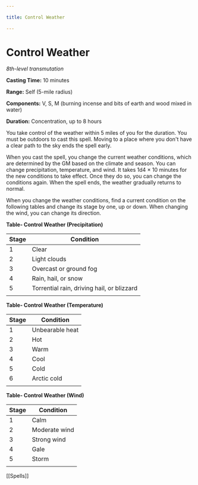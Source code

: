 --- 
title: Control Weather 
---
# Control Weather

*8th-level transmutation*

**Casting Time:** 10 minutes

**Range:** Self (5-mile radius)

**Components:** V, S, M (burning incense and bits of earth and wood mixed in water)

**Duration:** Concentration, up to 8 hours

You take control of the weather within 5 miles of you for the duration. You must be outdoors to cast this spell. Moving to a place where you don't have a clear path to the sky ends the spell early.

When you cast the spell, you change the current weather conditions, which are determined by the GM based on the climate and season. You can change precipitation, temperature, and wind. It takes 1d4 × 10 minutes for the new conditions to take effect. Once they do so, you can change the conditions again. When the spell ends, the weather gradually returns to normal.

When you change the weather conditions, find a current condition on the following tables and change its stage by one, up or down. When changing the wind, you can change its direction.

**Table- Control Weather (Precipitation)**

| Stage | Condition                                  |
|-------|--------------------------------------------|
| 1     | Clear                                      |
| 2     | Light clouds                               |
| 3     | Overcast or ground fog                     |
| 4     | Rain, hail, or snow                        |
| 5     | Torrential rain, driving hail, or blizzard |
|       |                                            |

**Table- Control Weather (Temperature)**

| Stage | Condition       |
|-------|-----------------|
| 1     | Unbearable heat |
| 2     | Hot             |
| 3     | Warm            |
| 4     | Cool            |
| 5     | Cold            |
| 6     | Arctic cold     |
|       |                 |

**Table- Control Weather (Wind)**

| Stage | Condition     |
|-------|---------------|
| 1     | Calm          |
| 2     | Moderate wind |
| 3     | Strong wind   |
| 4     | Gale          |
| 5     | Storm         |
|       |               |


[[Spells]]
